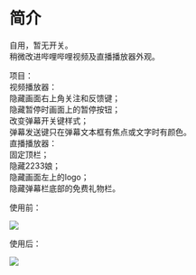 # 简介

自用，暂无开关。<br />
稍微改进哔哩哔哩视频及直播播放器外观。<br />

项目：<br />
视频播放器：<br />
隐藏画面右上角关注和反馈键；<br />
隐藏暂停时画面上的暂停按钮；<br />
改变弹幕开关键样式；<br />
弹幕发送键只在弹幕文本框有焦点或文字时有颜色。<br />
直播播放器：<br />
固定顶栏；<br />
隐藏2233娘；<br />
隐藏画面左上的logo；<br />
隐藏弹幕栏底部的免费礼物栏。<br />

<p>使用前：</p>
<img src="http://wx3.sinaimg.cn/mw690/87155711ly1g1yv2nqj71j20ru0h5abr.jpg">
<p>使用后：</p>
<img src="http://wx1.sinaimg.cn/mw690/87155711ly1g1yv2r4nrnj20rx0h9abr.jpg">
